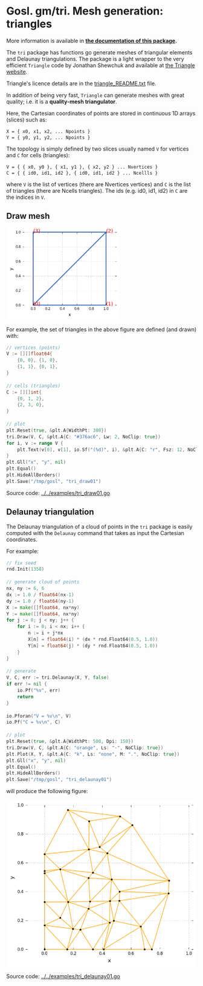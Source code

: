 # Gosl. gm/tri. Mesh generation: triangles

More information is available in **[the documentation of this package](http://rawgit.com/cpmech/gosl/master/doc/xxgm-tri.html).**

The `tri` package has functions go generate meshes of triangular elements and Delaunay
triangulations. The package is a light wrapper to the very efficient `Triangle` code by Jonathan
Shewchuk and available at [the Triangle website](https://www.cs.cmu.edu/~quake/triangle.html).

Triangle's licence details are in the <a href="triangle_README.txt">triangle_README.txt</a> file.

In addition of being very fast, `Triangle` can generate meshes with great quality; i.e. it is a
**quality-mesh triangulator**.

Here, the Cartesian coordinates of points are stored in continuous 1D arrays (slices) such as:
```
X = { x0, x1, x2, ... Npoints }
Y = { y0, y1, y2, ... Npoints }
```

The topology is simply defined by two slices usually named `V` for vertices and `C` for cells
(triangles):
```
V = { { x0, y0 }, { x1, y1 }, { x2, y2 } ... Nvertices }
C = { { id0, id1, id2 }, { id0, id1, id2 } ... Ncellls }
```
where `V` is the list of vertices (there are Nvertices vertices) and `C` is the list of triangles
(there are Ncells triangles). The ids (e.g. id0, id1, id2) in `C` are the indices in `V`.



## Draw mesh

<div id="container">
<p><img src="../../examples/figs/tri_draw01.png" width="300"></p>
</div>

For example, the set of triangles in the above figure are defined (and drawn) with:

```go
// vertices (points)
V := [][]float64{
    {0, 0}, {1, 0},
    {1, 1}, {0, 1},
}

// cells (triangles)
C := [][]int{
    {0, 1, 2},
    {2, 3, 0},
}

// plot
plt.Reset(true, &plt.A{WidthPt: 300})
tri.Draw(V, C, &plt.A{C: "#376ac6", Lw: 2, NoClip: true})
for i, v := range V {
    plt.Text(v[0], v[1], io.Sf("(%d)", i), &plt.A{C: "r", Fsz: 12, NoClip: true})
}
plt.Gll("x", "y", nil)
plt.Equal()
plt.HideAllBorders()
plt.Save("/tmp/gosl", "tri_draw01")
```

Source code: <a href="../../examples/tri_draw01.go">../../examples/tri_draw01.go</a>



## Delaunay triangulation

The Delaunay triangulation of a cloud of points in the `tri` package is easily computed with the
`Delaunay` command that takes as input the Cartesian coordinates.

For example:
```go
// fix seed
rnd.Init(1358)

// generate cloud of points
nx, ny := 6, 6
dx := 1.0 / float64(nx-1)
dy := 1.0 / float64(ny-1)
X := make([]float64, nx*ny)
Y := make([]float64, nx*ny)
for j := 0; j < ny; j++ {
    for i := 0; i < nx; i++ {
        n := i + j*nx
        X[n] = float64(i) * (dx * rnd.Float64(0.5, 1.0))
        Y[n] = float64(j) * (dy * rnd.Float64(0.5, 1.0))
    }
}

// generate
V, C, err := tri.Delaunay(X, Y, false)
if err != nil {
    io.Pf("%v", err)
    return
}

io.Pforan("V = %v\n", V)
io.Pf("C = %v\n", C)

// plot
plt.Reset(true, &plt.A{WidthPt: 500, Dpi: 150})
tri.Draw(V, C, &plt.A{C: "orange", Ls: "-", NoClip: true})
plt.Plot(X, Y, &plt.A{C: "k", Ls: "none", M: ".", NoClip: true})
plt.Gll("x", "y", nil)
plt.Equal()
plt.HideAllBorders()
plt.Save("/tmp/gosl", "tri_delaunay01")
```
will produce the following figure:

<div id="container">
<p><img src="../../examples/figs/tri_delaunay01.png"></p>
</div>

Source code: <a href="../../examples/tri_delaunay01.go">../../examples/tri_delaunay01.go</a>
